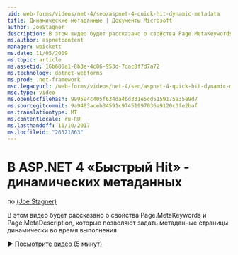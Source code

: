 ```yaml
---
uid: web-forms/videos/net-4/seo/aspnet-4-quick-hit-dynamic-metadata
title: Динамические метаданные | Документы Microsoft
author: JoeStagner
description: В этом видео будет рассказано о свойства Page.MetaKeywords и Page.MetaDescription, которые позволяют задать метаданные страницы динамически в выполнения ti...
ms.author: aspnetcontent
manager: wpickett
ms.date: 11/05/2009
ms.topic: article
ms.assetid: 16b680a1-8b3e-4c06-953d-7dac8f7d7a72
ms.technology: dotnet-webforms
ms.prod: .net-framework
msc.legacyurl: /web-forms/videos/net-4/seo/aspnet-4-quick-hit-dynamic-metadata
msc.type: video
ms.openlocfilehash: 999594c405f634da4bd331e5cd5159175a35e9d7
ms.sourcegitcommit: 9a9483aceb34591c97451997036a9120c3fe2baf
ms.translationtype: MT
ms.contentlocale: ru-RU
ms.lasthandoff: 11/10/2017
ms.locfileid: "26521863"
---
```

<a name="aspnet-4-quick-hit---dynamic-metadata"></a>В ASP.NET 4 «Быстрый Hit» - динамических метаданных
====================
по [(Joe Stagner)](https://github.com/JoeStagner)

В этом видео будет рассказано о свойства Page.MetaKeywords и Page.MetaDescription, которые позволяют задать метаданные страницы динамически во время выполнения. 

[&#9654; Посмотрите видео (5 минут)](https://channel9.msdn.com/Blogs/ASP-NET-Site-Videos/aspnet-4-quick-hit-dynamic-metadata)
